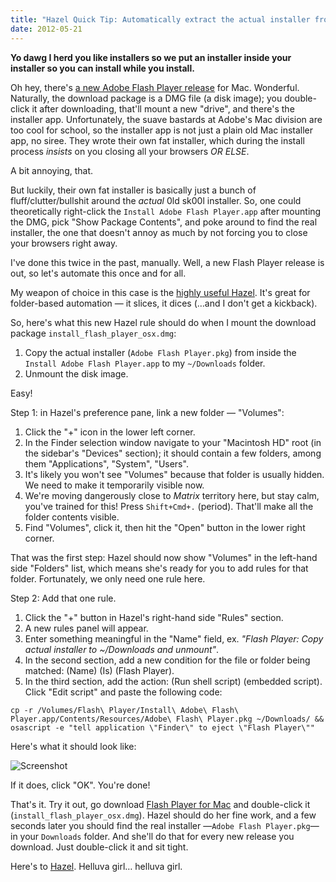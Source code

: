 ```yaml
---
title: "Hazel Quick Tip: Automatically extract the actual installer from Adobe's Flash Player installer"
date: 2012-05-21
---
```


<summary><strong>Yo dawg I herd you like installers so we put an installer inside your installer so you can install while you install.</strong></summary>

Oh hey, there's [a new Adobe Flash Player release](http://get.adobe.com/flashplayer/) for Mac.  Wonderful.  Naturally, the download package is a DMG file (a disk image); you double-click it after downloading, that'll mount a new "drive", and there's the installer app.  Unfortunately, the suave bastards at Adobe's Mac division are too cool for school, so the installer app is not just a plain old Mac installer app, no siree.  They wrote their own fat installer, which during the install process _insists_ on you closing all your browsers _OR ELSE_.

A bit annoying, that.

But luckily, their own fat installer is basically just a bunch of fluff/clutter/bullshit around the _actual_ 0ld sk00l installer.  So, one could theoretically right-click the `Install Adobe Flash Player.app` after mounting the DMG, pick "Show Package Contents", and poke around to find the real installer, the one that doesn't annoy as much by not forcing you to close your browsers right away.

I've done this twice in the past, manually.  Well, a new Flash Player release is out, so let's automate this once and for all.

My weapon of choice in this case is the [highly useful Hazel](http://www.noodlesoft.com/hazel).  It's great for folder-based automation — it slices, it dices (…and I don't get a kickback).

So, here's what this new Hazel rule should do when I mount the download package `install_flash_player_osx.dmg`:

1. Copy the actual installer (`Adobe Flash Player.pkg`) from inside the `Install Adobe Flash Player.app` to my `~/Downloads` folder.
2. Unmount the disk image.

Easy!

Step 1: in Hazel's preference pane, link a new folder — "Volumes":

1. Click the "+" icon in the lower left corner.
2. In the Finder selection window navigate to your "Macintosh HD" root (in the sidebar's "Devices" section); it should contain a few folders, among them "Applications", "System", "Users".
3. It's likely you won't see "Volumes" because that folder is usually hidden.  We need to make it temporarily visible now.
4. We're moving dangerously close to _Matrix_ territory here, but stay calm, you've trained for this!  Press `Shift+Cmd+.` (period).  That'll make all the folder contents visible.
5. Find "Volumes", click it, then hit the "Open" button in the lower right corner.

That was the first step: Hazel should now show "Volumes" in the left-hand side "Folders" list, which means she's ready for you to add rules for that folder.  Fortunately, we only need one rule here.

Step 2: Add that one rule.

1. Click the "+" button in Hazel's right-hand side "Rules" section.
2. A new rules panel will appear.
3. Enter something meaningful in the "Name" field, ex. _"Flash Player: Copy actual installer to ~/Downloads and unmount"_.
4. In the second section, add a new condition for the file or folder being matched: (Name) (Is) (Flash Player).
5. In the third section, add the action: (Run shell script) (embedded script).  Click "Edit script" and paste the following code:

`cp -r /Volumes/Flash\ Player/Install\ Adobe\ Flash\ Player.app/Contents/Resources/Adobe\ Flash\ Player.pkg ~/Downloads/ && osascript -e "tell application \"Finder\" to eject \"Flash Player\""`

Here's what it should look like:

![Screenshot](//dl.dropbox.com/u/7298/blog/2012-05-21-hazel-quick-tip-extract-flash-player-installer.png)

If it does, click "OK".  You're done!

That's it.  Try it out, go download [Flash Player for Mac](http://get.adobe.com/flashplayer/) and double-click it (`install_flash_player_osx.dmg`).  Hazel should do her fine work, and a few seconds later you should find the real installer —`Adobe Flash Player.pkg`— in your `Downloads` folder.  And she'll do that for every new release you download.  Just double-click it and sit tight.

Here's to [Hazel](http://www.noodlesoft.com/hazel).  Helluva girl…  helluva girl.

